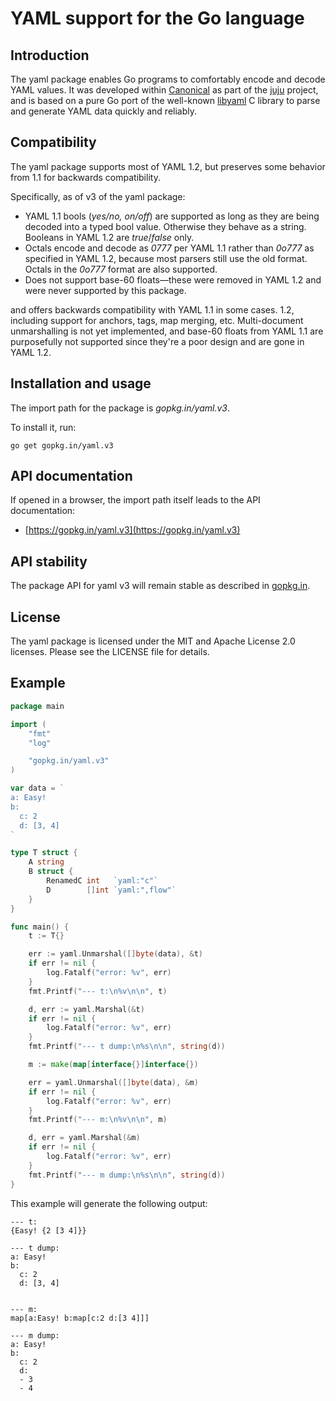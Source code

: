 # YAML support for the Go language

## Introduction

The yaml package enables Go programs to comfortably encode and decode YAML
values. It was developed within [Canonical](https://www.canonical.com) as
part of the [juju](https://juju.ubuntu.com) project, and is based on a
pure Go port of the well-known [libyaml](http://pyyaml.org/wiki/LibYAML)
C library to parse and generate YAML data quickly and reliably.

## Compatibility

The yaml package supports most of YAML 1.2, but preserves some behavior
from 1.1 for backwards compatibility.

Specifically, as of v3 of the yaml package:

- YAML 1.1 bools (_yes/no, on/off_) are supported as long as they are being
  decoded into a typed bool value. Otherwise they behave as a string. Booleans
  in YAML 1.2 are _true_/_false_ only.
- Octals encode and decode as _0777_ per YAML 1.1 rather than _0o777_
  as specified in YAML 1.2, because most parsers still use the old format.
  Octals in the _0o777_ format are also supported.
- Does not support base-60 floats—these were removed in YAML 1.2 and were
  never supported by this package.

and offers backwards
compatibility with YAML 1.1 in some cases.
1.2, including support for
anchors, tags, map merging, etc. Multi-document unmarshalling is not yet
implemented, and base-60 floats from YAML 1.1 are purposefully not
supported since they're a poor design and are gone in YAML 1.2.

## Installation and usage

The import path for the package is *gopkg.in/yaml.v3*.

To install it, run:

    go get gopkg.in/yaml.v3

## API documentation

If opened in a browser, the import path itself leads to the API documentation:

  - [https://gopkg.in/yaml.v3](https://gopkg.in/yaml.v3)

## API stability

The package API for yaml v3 will remain stable as described in [gopkg.in](https://gopkg.in).

## License

The yaml package is licensed under the MIT and Apache License 2.0 licenses.
Please see the LICENSE file for details.

## Example

```go
package main

import (
    "fmt"
    "log"

    "gopkg.in/yaml.v3"
)

var data = `
a: Easy!
b:
  c: 2
  d: [3, 4]
`

type T struct {
    A string
    B struct {
        RenamedC int   `yaml:"c"`
        D        []int `yaml:",flow"`
    }
}

func main() {
    t := T{}

    err := yaml.Unmarshal([]byte(data), &t)
    if err != nil {
        log.Fatalf("error: %v", err)
    }
    fmt.Printf("--- t:\n%v\n\n", t)

    d, err := yaml.Marshal(&t)
    if err != nil {
        log.Fatalf("error: %v", err)
    }
    fmt.Printf("--- t dump:\n%s\n\n", string(d))

    m := make(map[interface{}]interface{})

    err = yaml.Unmarshal([]byte(data), &m)
    if err != nil {
        log.Fatalf("error: %v", err)
    }
    fmt.Printf("--- m:\n%v\n\n", m)

    d, err = yaml.Marshal(&m)
    if err != nil {
        log.Fatalf("error: %v", err)
    }
    fmt.Printf("--- m dump:\n%s\n\n", string(d))
}
```

This example will generate the following output:

```
--- t:
{Easy! {2 [3 4]}}

--- t dump:
a: Easy!
b:
  c: 2
  d: [3, 4]


--- m:
map[a:Easy! b:map[c:2 d:[3 4]]]

--- m dump:
a: Easy!
b:
  c: 2
  d:
  - 3
  - 4
```

